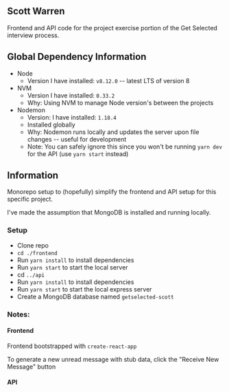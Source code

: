 ## Scott Warren

Frontend and API code for the project exercise portion of the Get Selected interview process.

## Global Dependency Information

* Node
  * Version I have installed: `v8.12.0` -- latest LTS of version 8
* NVM
  * Version I have installed: `0.33.2`
  * Why: Using NVM to manage Node version's between the projects
* Nodemon
  * Version: I have installed: `1.18.4`
  * Installed globally
  * Why: Nodemon runs locally and updates the server upon file changes -- useful for development
  * Note: You can safely ignore this since you won't be running `yarn dev` for the API (use `yarn start` instead)

## Information

Monorepo setup to (hopefully) simplify the frontend and API setup for this specific project.

I've made the assumption that MongoDB is installed and running locally.

### Setup

* Clone repo
* `cd ./frontend`
* Run `yarn install` to install dependencies
* Run `yarn start` to start the local server
* cd `../api`
* Run `yarn install` to install dependencies
* Run `yarn start` to start the local express server
* Create a MongoDB database named `getselected-scott`

### Notes:

#### Frontend

Frontend bootstrapped with `create-react-app`

To generate a new unread message with stub data, click the "Receive New Message" button

#### API

